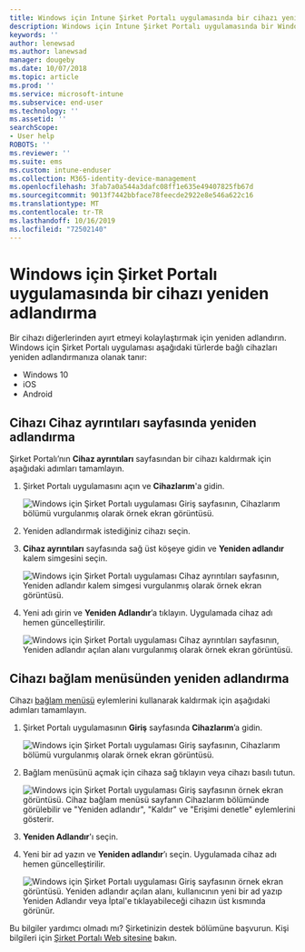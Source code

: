 ```yaml
---
title: Windows için Intune Şirket Portalı uygulamasında bir cihazı yeniden adlandırma
description: Windows için Intune Şirket Portalı uygulamasında bir Windows 10, Android, iOS veya Microsoft HoloLens cihazı düzenleyin ve yeniden adlandırın
keywords: ''
author: lenewsad
ms.author: lanewsad
manager: dougeby
ms.date: 10/07/2018
ms.topic: article
ms.prod: ''
ms.service: microsoft-intune
ms.subservice: end-user
ms.technology: ''
ms.assetid: ''
searchScope:
- User help
ROBOTS: ''
ms.reviewer: ''
ms.suite: ems
ms.custom: intune-enduser
ms.collection: M365-identity-device-management
ms.openlocfilehash: 3fab7a0a544a3dafc08ff1e635e49407825fb67d
ms.sourcegitcommit: 9013f7442bbface78feecde2922e8e546a622c16
ms.translationtype: MT
ms.contentlocale: tr-TR
ms.lasthandoff: 10/16/2019
ms.locfileid: "72502140"
---
```

# <a name="rename-device-from-the-company-portal-app-for-windows"></a>Windows için Şirket Portalı uygulamasında bir cihazı yeniden adlandırma
Bir cihazı diğerlerinden ayırt etmeyi kolaylaştırmak için yeniden adlandırın. Windows için Şirket Portalı uygulaması aşağıdaki türlerde bağlı cihazları yeniden adlandırmanıza olanak tanır:  
* Windows 10
* iOS
* Android  

## <a name="rename-device-from-device-details-page"></a>Cihazı **Cihaz ayrıntıları** sayfasında yeniden adlandırma  
Şirket Portalı’nın **Cihaz ayrıntıları** sayfasından bir cihazı kaldırmak için aşağıdaki adımları tamamlayın. 

1. Şirket Portalı uygulamasını açın ve **Cihazlarım**'a gidin.  

    ![Windows için Şirket Portalı uygulaması Giriş sayfasının, Cihazlarım bölümü vurgulanmış olarak örnek ekran görüntüsü.](./media/1809_CheckAccess_Context_Select_Device.png)  
2. Yeniden adlandırmak istediğiniz cihazı seçin.
3. **Cihaz ayrıntıları** sayfasında sağ üst köşeye gidin ve **Yeniden adlandır** kalem simgesini seçin.  

     ![Windows için Şirket Portalı uygulaması Cihaz ayrıntıları sayfasının, Yeniden adlandır kalem simgesi vurgulanmış olarak örnek ekran görüntüsü.](./media/1809_Rename_CPapp_Windows_icon.png) 
4. Yeni adı girin ve **Yeniden Adlandır**’a tıklayın. Uygulamada cihaz adı hemen güncelleştirilir.  

     ![Windows için Şirket Portalı uygulaması Cihaz ayrıntıları sayfasının, Yeniden adlandır açılan alanı vurgulanmış olarak örnek ekran görüntüsü.](./media/1808_RenameApp_Popup.png)  

## <a name="rename-device-from-device-context-menu"></a>Cihazı bağlam menüsünden yeniden adlandırma  
Cihazı [bağlam menüsü](https://docs.microsoft.com//windows/uwp/design/controls-and-patterns/menus) eylemlerini kullanarak kaldırmak için aşağıdaki adımları tamamlayın.  

1. Şirket Portalı uygulamasının **Giriş** sayfasında **Cihazlarım**’a gidin.

    ![Windows için Şirket Portalı uygulaması Giriş sayfasının, Cihazlarım bölümü vurgulanmış olarak örnek ekran görüntüsü.](./media/1809_CheckAccess_Context_Select_Device.png)  
2. Bağlam menüsünü açmak için cihaza sağ tıklayın veya cihazı basılı tutun.  

    ![Windows için Şirket Portalı uygulaması Giriş sayfasının örnek ekran görüntüsü. Cihaz bağlam menüsü sayfanın **Cihazlarım** bölümünde görülebilir ve "Yeniden adlandır", "Kaldır" ve "Erişimi denetle" eylemlerini gösterir.](./media/1809_DeviceContextMenu_Windows_CP.png)    
3. **Yeniden Adlandır**'ı seçin.  
4. Yeni bir ad yazın ve **Yeniden adlandır**’ı seçin. Uygulamada cihaz adı hemen güncelleştirilir.  

     ![Windows için Şirket Portalı uygulaması Giriş sayfasının örnek ekran görüntüsü. Yeniden adlandır açılan alanı, kullanıcının yeni bir ad yazıp Yeniden Adlandır veya İptal'e tıklayabileceği cihazın üst kısmında görünür.](./media/1808_RenameApp_Popup.png)  

Bu bilgiler yardımcı olmadı mı? Şirketinizin destek bölümüne başvurun. Kişi bilgileri için [Şirket Portalı Web sitesine](https://go.microsoft.com/fwlink/?linkid=2010980) bakın.

